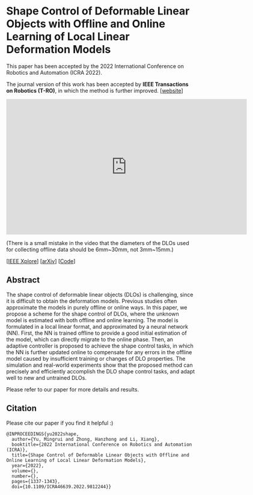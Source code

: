 # Shape Control of Deformable Linear Objects with Offline and Online Learning of Local Linear Deformation Models

This paper has been accepted by the 2022 International Conference on Robotics and Automation (ICRA 2022).

The journal version of this work has been accepted by **IEEE Transactions on Robotics (T-RO)**, in which the method is further improved. [[website](https://mingrui-yu.github.io/shape_control_DLO_2/)]

<p align="center">
<iframe width="640" height="360" src="https://www.youtube.com/embed/au4TDZFrFHc" title="YouTube video player" frameborder="0" allow="accelerometer; autoplay; clipboard-write; encrypted-media; gyroscope; picture-in-picture" allowfullscreen></iframe>
</p>

(There is a small mistake in the video that the diameters of the DLOs used for collecting offline data should be 6mm~30mm, not 3mm~15mm.)

[[IEEE Xplore](https://ieeexplore.ieee.org/abstract/document/9812244)] [[arXiv](https://arxiv.org/abs/2109.11091)]  [[Code](https://github.com/Mingrui-Yu/shape_control_DLO)]

## Abstract
The shape control of deformable linear objects (DLOs) is challenging, since it is difficult to obtain the deformation models. Previous studies often approximate the models in purely offline or online ways. In this paper, we propose a scheme for the shape control of DLOs, where the unknown model is estimated with both offline and online learning. The model is formulated in a local linear format, and approximated by a neural network (NN). First, the NN is trained offline to provide a good initial estimation of the model, which can directly migrate to the online phase. Then, an adaptive controller is proposed to achieve the shape control tasks, in which the NN is further updated online to compensate for any errors in the offline model caused by insufficient training or changes of DLO properties. The simulation and real-world experiments show that the proposed method can precisely and efficiently accomplish the DLO shape control tasks, and adapt well to new and untrained DLOs.

Please refer to our paper for more details and results.


## Citation
Please cite our paper if you find it helpful :)

```
@INPROCEEDINGS{yu2022shape,
  author={Yu, Mingrui and Zhong, Hanzhong and Li, Xiang},
  booktitle={2022 International Conference on Robotics and Automation (ICRA)}, 
  title={Shape Control of Deformable Linear Objects with Offline and Online Learning of Local Linear Deformation Models}, 
  year={2022},
  volume={},
  number={},
  pages={1337-1343},
  doi={10.1109/ICRA46639.2022.9812244}}
```
